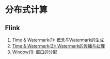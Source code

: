 # 分布式计算 <!-- {docsify-ignore-all} -->

## Flink

1. [Time & Watermark(1): 概念与Watermark的生成](/engineering/flink/time1.md)
2. [Time & Watermark(2): Watermark的传播与处理](/engineering/flink/time2.md)
3. [Window(1): 窗口的分配](/engineering/flink/window1.md)